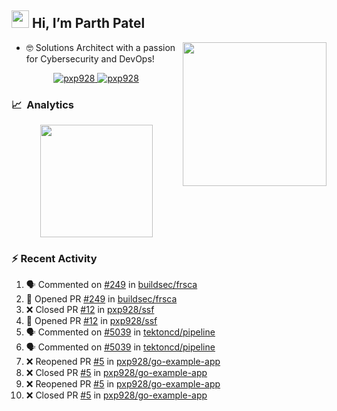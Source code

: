 ## <img src="https://github.com/TheDudeThatCode/TheDudeThatCode/blob/master/Assets/Hi.gif" width="28"> Hi, I’m Parth Patel

<img align="right"  src="https://media.giphy.com/media/PRgs2sn03T1xpCSWKe/giphy.gif" width="230">

- :nerd_face: Solutions Architect with a passion for Cybersecurity and DevOps!

<p align="center">
  <a href="https://linkedin.com/in/pxp928" target="blank">
    <img src="https://img.shields.io/badge/linkedin-%230077B5.svg?&style=for-the-badge&logo=linkedin&logoColor=white" alt="pxp928" />
  </a>
  <a href="https://twitter.com/pxp928" target="blank">
    <img src="https://img.shields.io/badge/Twitter-1DA1F2?style=for-the-badge&logo=twitter&logoColor=white" alt="pxp928" />
  </a>
</p>

### 📈 &nbsp;Analytics

<p align="center">
  <a href="https://github.com/pxp928">
    <img height="180em" src="https://github-readme-stats-eight-theta.vercel.app/api?username=pxp928&show_icons=true&theme=radical&include_all_commits=true&count_private=true&line_height=26"/>
  </a>
</p>

### :zap: Recent Activity

<!--START_SECTION:activity-->
1. 🗣 Commented on [#249](https://github.com/buildsec/frsca/issues/249) in [buildsec/frsca](https://github.com/buildsec/frsca)
2. 💪 Opened PR [#249](https://github.com/buildsec/frsca/pull/249) in [buildsec/frsca](https://github.com/buildsec/frsca)
3. ❌ Closed PR [#12](https://github.com/pxp928/ssf/pull/12) in [pxp928/ssf](https://github.com/pxp928/ssf)
4. 💪 Opened PR [#12](https://github.com/pxp928/ssf/pull/12) in [pxp928/ssf](https://github.com/pxp928/ssf)
5. 🗣 Commented on [#5039](https://github.com/tektoncd/pipeline/issues/5039) in [tektoncd/pipeline](https://github.com/tektoncd/pipeline)
6. 🗣 Commented on [#5039](https://github.com/tektoncd/pipeline/issues/5039) in [tektoncd/pipeline](https://github.com/tektoncd/pipeline)
7. ❌ Reopened PR [#5](https://github.com/pxp928/go-example-app/pull/5) in [pxp928/go-example-app](https://github.com/pxp928/go-example-app)
8. ❌ Closed PR [#5](https://github.com/pxp928/go-example-app/pull/5) in [pxp928/go-example-app](https://github.com/pxp928/go-example-app)
9. ❌ Reopened PR [#5](https://github.com/pxp928/go-example-app/pull/5) in [pxp928/go-example-app](https://github.com/pxp928/go-example-app)
10. ❌ Closed PR [#5](https://github.com/pxp928/go-example-app/pull/5) in [pxp928/go-example-app](https://github.com/pxp928/go-example-app)
<!--END_SECTION:activity-->

<!---
pxp928/pxp928 is a ✨ special ✨ repository because its `README.md` (this file) appears on your GitHub profile.
You can click the Preview link to take a look at your changes.
--->
